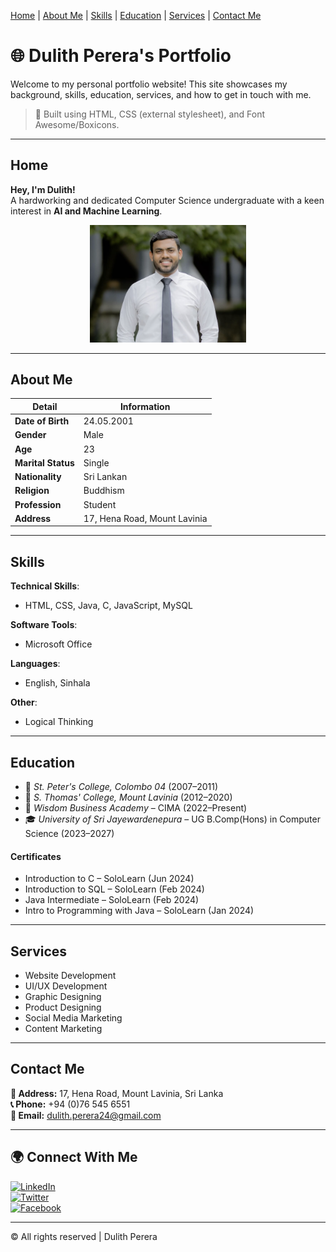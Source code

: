 [Home](#home)  |  [About Me](#about-me)  |  [Skills](#skills)  |  [Education](#education)  |  [Services](#services)  |  [Contact Me](#contact-me)

# 🌐 Dulith Perera's Portfolio

Welcome to my personal portfolio website! This site showcases my background, skills, education, services, and how to get in touch with me.

> 🎯 Built using HTML, CSS (external stylesheet), and Font Awesome/Boxicons.

---

## Home

**Hey, I'm Dulith!**  
A hardworking and dedicated Computer Science undergraduate with a keen interest in **AI and Machine Learning**.


<div align="center">
  <img src="Screenshot 2025-04-23 at 15.46.59.png" width="250" alt="My Photo">
</div>

---

## About Me 

| Detail             | Information                    |
|--------------------|---------------------------------|
| **Date of Birth**  | 24.05.2001                      |
| **Gender**         | Male                            |
| **Age**            | 23                              |
| **Marital Status** | Single                          |
| **Nationality**    | Sri Lankan                      |
| **Religion**       | Buddhism                        |
| **Profession**     | Student                         |
| **Address**        | 17, Hena Road, Mount Lavinia    |

---

## Skills

**Technical Skills**:
- HTML, CSS, Java, C, JavaScript, MySQL

**Software Tools**:
- Microsoft Office

**Languages**:
- English, Sinhala

**Other**:
- Logical Thinking

---

## Education

- 🏫 *St. Peter's College, Colombo 04* (2007–2011)
- 🏫 *S. Thomas' College, Mount Lavinia* (2012–2020)
- 📘 *Wisdom Business Academy* – CIMA (2022–Present)
- 🎓 *University of Sri Jayewardenepura* – UG B.Comp(Hons) in Computer Science (2023–2027)



#### Certificates
- Introduction to C – SoloLearn (Jun 2024)  
- Introduction to SQL – SoloLearn (Feb 2024)  
- Java Intermediate – SoloLearn (Feb 2024)  
- Intro to Programming with Java – SoloLearn (Jan 2024)

---

## Services

- Website Development  
- UI/UX Development  
- Graphic Designing  
- Product Designing  
- Social Media Marketing  
- Content Marketing

---

## Contact Me

**📍 Address:** 17, Hena Road, Mount Lavinia, Sri Lanka  
**📞 Phone:** +94 (0)76 545 6551  
**📧 Email:** dulith.perera24@gmail.com

---

## 🌍 Connect With Me

[![LinkedIn](https://img.shields.io/badge/LinkedIn-blue?logo=linkedin)](https://www.linkedin.com/in/dulithperera24/)  
[![Twitter](https://img.shields.io/badge/Twitter-black?logo=twitter)](https://x.com/perera_dulith)  
[![Facebook](https://img.shields.io/badge/Facebook-1877F2?logo=facebook&logoColor=white)](https://www.facebook.com/profile.php?id=100008935265929)

---

© All rights reserved | Dulith Perera
